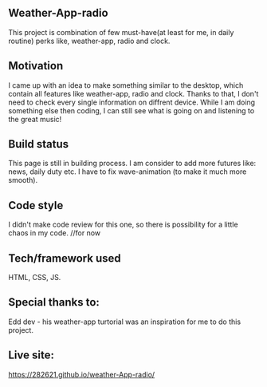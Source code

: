 ## Weather-App-radio
This project is combination of few must-have(at least for me, in daily routine) perks like, weather-app, radio and  clock.

## Motivation
I came up with an idea to make something similar to the desktop, which contain all features like weather-app, radio and clock. Thanks to that,
I don't need to check every single information on diffrent device. While I am doing something else then coding, I can still see what is going on and
listening to the great music!

## Build status
This page is still in building process.
I am consider to add more futures like: news, daily duty etc. 
I have to fix wave-animation (to make it much more smooth).

## Code style
I didn't make code review for this one, so there is possibility for a little chaos in my code. //for now

## Tech/framework used
HTML, CSS, JS.

## Special thanks to: 
Edd dev - his weather-app turtorial was an inspiration for me to do this project.

## Live site:
https://282621.github.io/weather-App-radio/
